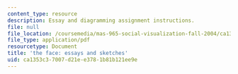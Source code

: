 ```yaml
---
content_type: resource
description: Essay and diagramming assignment instructions.
file: null
file_location: /coursemedia/mas-965-social-visualization-fall-2004/ca1353c37007d21ee3781b81b121ee9e_assn10.pdf
file_type: application/pdf
resourcetype: Document
title: 'the face: essays and sketches'
uid: ca1353c3-7007-d21e-e378-1b81b121ee9e
---
```

